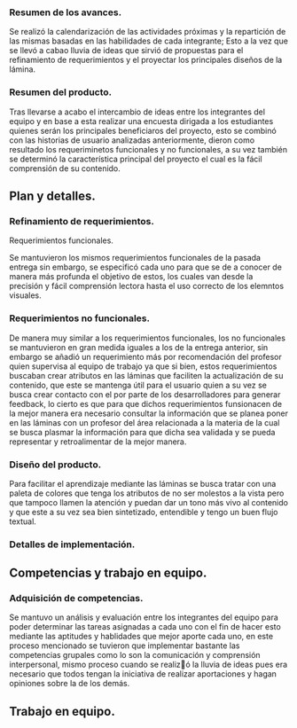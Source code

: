 
### Resumen de los avances. 

Se realizó la calendarización de las actividades próximas y la repartición de las mismas basadas en las habilidades de cada integrante; Esto a la vez que se llevó a cabao lluvia de ideas que sirvió de propuestas para el refinamiento de requerimientos y el proyectar los principales diseños de la lámina. 

### Resumen del producto. 

Tras llevarse a acabo el intercambio de ideas entre los integrantes del equipo y en base a esta realizar una encuesta dirigada a los estudiantes quienes serán los principales beneficiaros del proyecto, esto se combinó con las historias de usuario analizadas anteriormente, dieron como resultado los requeriminetos funcionales y no funcionales, a su vez también se determinó la característica principal del proyecto el cual es la fácil comprensión de su contenido. 

## Plan y detalles.

### Refinamiento de requerimientos.

Requerimientos funcionales.

Se mantuvieron los mismos requerimientos funcionales de la pasada entrega sin embargo, se especificó cada uno para que se de a conocer de manera más profunda el objetivo de estos, los cuales van desde la precisión y fácil comprensión lectora hasta el uso correcto de los elemntos visuales.

### Requerimientos no funcionales.

De manera muy similar a los requerimientos funcionales, los no funcionales se mantuvieron en gran medida iguales a los de la entrega anterior, sin embargo se añadió un requerimiento más por recomendación del profesor quien supervisa al equipo de trabajo ya que si bien, estos requerimientos buscaban crear atributos en las láminas que faciliten la actualización de su contenido, que este se mantenga útil para el usuario quien a su vez se busca crear contacto con el por parte de los desarrolladores para generar feedback, lo cierto es que para que dichos requerimientos funsionacen de la mejor manera era necesario consultar la información que se planea poner en las láminas con un profesor del área relacionada a la materia de la cual se busca plasmar la información para que dicha sea validada y se pueda representar y retroalimentar de la mejor manera.


### Diseño del producto. 

Para facilitar el aprendizaje mediante las láminas se busca tratar con una paleta de colores que tenga los atributos de no ser molestos a la vista pero que tampoco llamen la atención y puedan dar un tono más vivo al contenido y que este a su vez sea bien sintetizado, entendible y tengo un buen flujo textual. 

### Detalles de implementación.

## Competencias y trabajo en equipo. 

### Adquisición de competencias. 

Se mantuvo un análisis  y evaluación entre los integrantes del equipo para poder determinar las tareas asignadas a cada uno con el fin de hacer esto mediante las aptitudes y hablidades que mejor aporte cada uno, en este proceso mencionado se tuvieron que implementar bastante las competencias grupales como lo son la comunicación  y comprensión interpersonal, mismo proceso cuando se realizó la lluvia de ideas pues era necesario que todos tengan la iniciativa de realizar aportaciones y hagan opiniones sobre la de los demás. 

## Trabajo en equipo.


